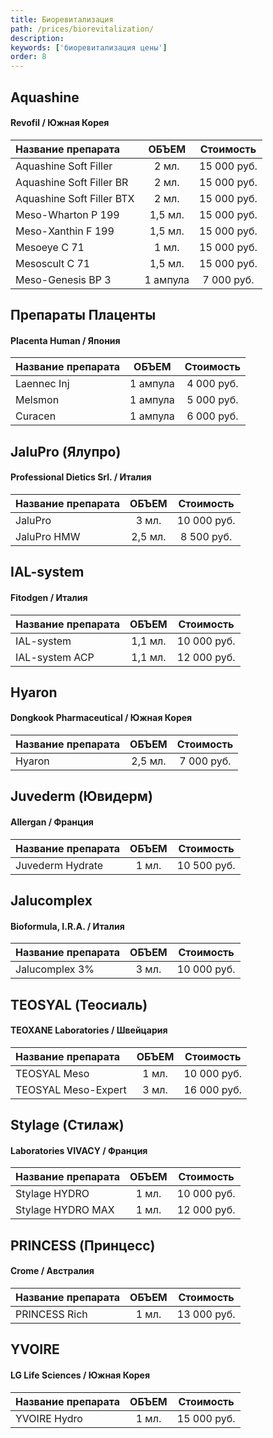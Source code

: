 ```yaml
---
title: Биоревитализация
path: /prices/biorevitalization/
description:
keywords: ['биоревитализация цены']
order: 8
---
```



<h2 class="PriceTable__heading">Aquashine</h2>
<h4 class="PriceTable__caption">Revofil / Южная Корея</h4>

| Название препарата        |  ОБЪЕМ   |  Стоимость  |
|:--------------------------|:--------:|:-----------:|
| Aquashine Soft Filler     |  2 мл.   | 15 000 руб. |
| Aquashine Soft Filler BR  |  2 мл.   | 15 000 руб. |
| Aquashine Soft Filler BTX |  2 мл.   | 15 000 руб. |
| Meso-Wharton P 199        | 1,5 мл.  | 15 000 руб. |
| Meso-Xanthin F 199        | 1,5 мл.  | 15 000 руб. |
| Mesoeye C 71              |  1 мл.   | 15 000 руб. |
| Mesoscult C 71            | 1,5 мл.  | 15 000 руб. |
| Meso-Genesis BP 3         | 1 ампула | 7 000 руб.  |


<h2 class="PriceTable__heading">Препараты Плаценты</h2>
<h4 class="PriceTable__caption">Placenta Human / Япония</h4>

| Название препарата |  ОБЪЕМ   | Стоимость  |
|:-------------------|:--------:|:----------:|
| Laennec Inj        | 1 ампула | 4 000 руб. |
| Melsmon            | 1 ампула | 5 000 руб. |
| Curacen            | 1 ампула | 6 000 руб. |


<h2 class="PriceTable__heading">JaluPro (Ялупро)</h2>
<h4 class="PriceTable__caption">Professional Dietics Srl. / Италия</h4>

| Название препарата |  ОБЪЕМ  |  Стоимость  |
|:-------------------|:-------:|:-----------:|
| JaluPro            |  3 мл.  | 10 000 руб. |
| JaluPro HMW        | 2,5 мл. | 8 500 руб.  |


<h2 class="PriceTable__heading">IAL-system</h2>
<h4 class="PriceTable__caption">Fitodgen / Италия</h4>

| Название препарата |  ОБЪЕМ  |  Стоимость  |
|:-------------------|:-------:|:-----------:|
| IAL-system         | 1,1 мл. | 10 000 руб. |
| IAL-system ACP     | 1,1 мл. | 12 000 руб. |


<h2 class="PriceTable__heading">Hyaron</h2>
<h4 class="PriceTable__caption">Dongkook Pharmaceutical / Южная Корея</h4>

| Название препарата |  ОБЪЕМ  | Стоимость  |
|:-------------------|:-------:|:----------:|
| Hyaron             | 2,5 мл. | 7 000 руб. |


<h2 class="PriceTable__heading">Juvederm (Ювидерм)</h2>
<h4 class="PriceTable__caption">Allergan / Франция</h4>

| Название препарата | ОБЪЕМ |  Стоимость  |
|:-------------------|:-----:|:-----------:|
| Juvederm Hydrate   | 1 мл. | 10 500 руб. |


<h2 class="PriceTable__heading">Jalucomplex</h2>
<h4 class="PriceTable__caption">Bioformula, I.R.A. / Италия</h4>

| Название препарата      | ОБЪЕМ |  Стоимость  |
|:---------------|:-----:|:-----------:|
| Jalucomplex 3% | 3 мл. | 10 000 руб. |


<h2 class="PriceTable__heading">TEOSYAL (Теосиаль)</h2>
<h4 class="PriceTable__caption">TEOXANE Laboratories / Швейцария</h4>

| Название препарата           | ОБЪЕМ |  Стоимость  |
|:--------------------|:-----:|:-----------:|
| TEOSYAL Meso        | 1 мл. | 10 000 руб. |
| TEOSYAL Meso-Expert | 3 мл. | 16 000 руб. |


<h2 class="PriceTable__heading">Stylage (Стилаж)</h2>
<h4 class="PriceTable__caption">Laboratories VIVACY / Франция</h4>

| Название препарата         | ОБЪЕМ |  Стоимость  |
|:------------------|:-----:|:-----------:|
| Stylage HYDRO     | 1 мл. | 10 000 руб. |
| Stylage HYDRO MAX | 1 мл. | 12 000 руб. |


<h2 class="PriceTable__heading">PRINCESS (Принцесс)</h2>
<h4 class="PriceTable__caption">Crome / Австралия</h4>

| Название препарата | ОБЪЕМ |  Стоимость  |
|:-------------------|:-----:|:-----------:|
| PRINCESS Rich      | 1 мл. | 13 000 руб. |


<h2 class="PriceTable__heading">YVOIRE</h2>
<h4 class="PriceTable__caption">LG Life Sciences / Южная Корея</h4>

| Название препарата | ОБЪЕМ |  Стоимость  |
|:-------------------|:-----:|:-----------:|
| YVOIRE Hydro       | 1 мл. | 15 000 руб. |

